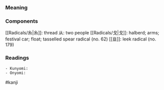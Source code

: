 ### Meaning



### Components

[[Radicals/糸|糸]]: thread 从: two people [[Radicals/戈|戈]]: halberd; arms; festival car; float; tasselled spear radical (no. 62) [[韭]]: leek radical (no. 179)

### Readings

```
- Kunyomi: 
- Onyomi: 
```

#kanji